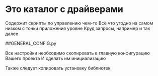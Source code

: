 # Это каталог с драйверами

Содержит скрипты по управлению чем-то
Всё что угодно на самом низком с точки приложения уровне
Круд запросы, например и так далее

##GENERAL_CONFIG.py

Все настройки необходимо скопировать в главную конфигурацию Вашего проекта
И сделать им инициализацию

Также следует копировать установку библиотек